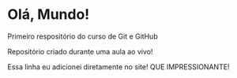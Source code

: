 # Olá, Mundo!
 Primeiro respositório do curso de Git e GitHub

 Repositório criado durante uma aula ao vivo!

Essa linha eu adicionei diretamente no site! QUE IMPRESSIONANTE!
